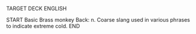 TARGET DECK
ENGLISH

START
Basic
Brass monkey
Back: n. Coarse slang used in various phrases to indicate extreme cold.
END
